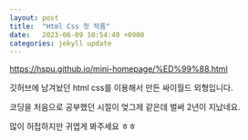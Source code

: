 ```yaml
---
layout: post
title:  "Html Css 첫 작품"
date:   2023-06-09 10:54:40 +0900
categories: jekyll update
---
```

<https://hspu.github.io/mini-homepage/%ED%99%88.html>

깃허브에 남겨놨던 html css를 이용해서 만든 싸이월드 외형입니다.

코딩을 처음으로 공부했던 시절이 엊그제 같은데 벌써 2년이 지났네요.

많이 허접하지만 귀엽게 봐주세요 ㅎㅎ

[jekyll-docs]: https://jekyllrb.com/docs/home
[jekyll-gh]:   https://github.com/jekyll/jekyll
[jekyll-talk]: https://talk.jekyllrb.com/
